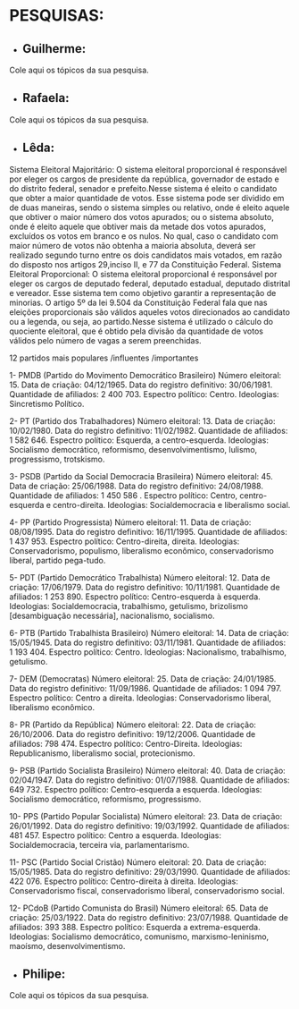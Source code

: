 ﻿# PESQUISAS:

* ## **Guilherme**:

Cole aqui os tópicos da sua pesquisa.

* ## **Rafaela**:

Cole aqui os tópicos da sua pesquisa.

* ## **Lêda**:

Sistema Eleitoral Majoritário:
O sistema eleitoral proporcional é responsável por eleger os cargos de presidente da república, governador de estado e do distrito federal, 
senador e prefeito.Nesse sistema é eleito o candidato que obter a maior quantidade de votos.
Esse sistema pode ser dividido em de duas maneiras, sendo o sistema simples ou relativo, onde é eleito aquele que obtiver o maior número dos votos apurados; 
ou o sistema absoluto, onde é eleito aquele que obtiver mais da metade dos votos apurados, excluídos os votos em branco e os nulos. No qual, caso o candidato 
com maior número de votos não obtenha a maioria absoluta, deverá ser realizado segundo turno entre os dois candidatos mais votados, em razão do disposto nos 
artigos 29,inciso II, e 77 da Constituição Federal.
Sistema Eleitoral Proporcional:
O sistema eleitoral proporcional é responsável por eleger os cargos de deputado federal, deputado estadual, deputado distrital e vereador.
Esse sistema tem como objetivo garantir a representação de minorias. O artigo 5º da lei 9.504 da Constituição Federal fala que nas eleições proporcionais são 
válidos aqueles votos direcionados ao candidato ou a legenda, ou seja, ao partido.Nesse sistema é utilizado o cálculo do quociente eleitoral, que é obtido 
pela divisão da quantidade de votos válidos pelo número de vagas a serem preenchidas.

12 partidos mais populares /influentes /importantes

1- PMDB (Partido do Movimento Democrático Brasileiro)
Número eleitoral: 15. 
Data de criação: 04/12/1965.
Data do registro definitivo: 30/06/1981. 
Quantidade de afiliados: 2 400 703.
Espectro político: Centro.
Ideologias: Sincretismo Político.

2- PT (Partido dos Trabalhadores)
Número eleitoral: 13. 
Data de criação: 10/02/1980.
Data do registro definitivo: 11/02/1982. 
Quantidade de afiliados: 1 582 646.
Espectro político: Esquerda, a centro-esquerda.
Ideologias: Socialismo democrático, reformismo, desenvolvimentismo, lulismo, progressismo, trotskismo.

3- PSDB (Partido da Social Democracia Brasileira)
Número eleitoral: 45. 
Data de criação: 25/06/1988.
Data do registro definitivo: 24/08/1988. 
Quantidade de afiliados: 1 450 586	.
Espectro político: Centro, centro-esquerda e centro-direita.
Ideologias: Socialdemocracia e liberalismo social.


4- PP (Partido Progressista)
Número eleitoral: 11. 
Data de criação: 08/08/1995.
Data do registro definitivo: 16/11/1995. 
Quantidade de afiliados: 1 437 953.
Espectro político: Centro-direita, direita.
Ideologias: Conservadorismo, populismo, liberalismo econômico, conservadorismo liberal, partido pega-tudo.

5- PDT (Partido Democrático Trabalhista)
Número eleitoral: 12. 
Data de criação: 17/06/1979.
Data do registro definitivo: 10/11/1981. 
Quantidade de afiliados: 1 253 890.
Espectro político: Centro-esquerda à esquerda.
Ideologias: Socialdemocracia, trabalhismo, getulismo, brizolismo [desambiguação necessária], nacionalismo, socialismo. 

6- PTB (Partido Trabalhista Brasileiro)
Número eleitoral: 14. 
Data de criação: 15/05/1945.
Data do registro definitivo: 03/11/1981. 
Quantidade de afiliados: 1 193 404.
Espectro político: Centro.
Ideologias: Nacionalismo, trabalhismo, getulismo.

7- DEM (Democratas)
Número eleitoral: 25. 
Data de criação: 24/01/1985.
Data do registro definitivo: 11/09/1986. 
Quantidade de afiliados: 1 094 797.
Espectro político: Centro a direita.
Ideologias: Conservadorismo liberal, liberalismo econômico.

8- PR (Partido da República)
Número eleitoral: 22. 
Data de criação: 26/10/2006.
Data do registro definitivo: 19/12/2006. 
Quantidade de afiliados: 798 474.
Espectro político: Centro-Direita.
Ideologias: Republicanismo, liberalismo social, protecionismo.

9- PSB (Partido Socialista Brasileiro)
Número eleitoral: 40. 
Data de criação: 02/04/1947.
Data do registro definitivo: 01/07/1988. 
Quantidade de afiliados: 649 732.
Espectro político: Centro-esquerda a esquerda.
Ideologias: Socialismo democrático, reformismo, progressismo.

10- PPS (Partido Popular Socialista)
Número eleitoral: 23. 
Data de criação: 26/01/1992.
Data do registro definitivo: 19/03/1992. 
Quantidade de afiliados: 481 457.
Espectro político: Centro a esquerda.
Ideologias: Socialdemocracia, terceira via, parlamentarismo.


11- PSC (Partido Social Cristão)
Número eleitoral: 20. 
Data de criação: 15/05/1985.
Data do registro definitivo: 29/03/1990. 
Quantidade de afiliados: 422 076.
Espectro político: Centro-direita à direita.
Ideologias: Conservadorismo fiscal, conservadorismo liberal, conservadorismo social. 

12- PCdoB (Partido Comunista do Brasil)
Número eleitoral: 65. 
Data de criação: 25/03/1922.
Data do registro definitivo: 23/07/1988. 
Quantidade de afiliados: 393 388.
Espectro político: Esquerda a extrema-esquerda.
Ideologias: Socialismo democrático, comunismo, marxismo-leninismo, maoísmo, desenvolvimentismo.


* ## **Philipe**:

Cole aqui os tópicos da sua pesquisa.